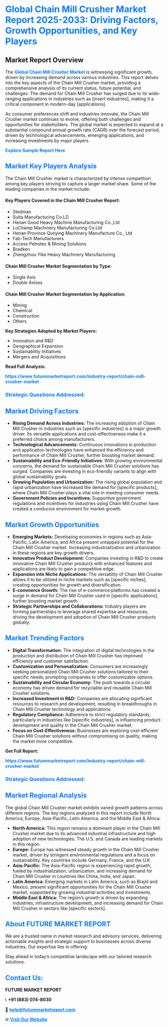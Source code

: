<h1 style="color: #007BFF;">Global Chain Mill Crusher Market Report 2025-2033: Driving Factors, Growth Opportunities, and Key Players</h1>

<section id="overview">
<h2>Market Report Overview</h2>
<p>The <a href="https://www.futuremarketreport.com/industry-report/chain-mill-crusher-market" style="color: #007BFF; text-decoration: none;"><strong>Global Chain Mill Crusher Market</strong></a> is witnessing significant growth, driven by increasing demand across various industries. This report delves into the key aspects of the Chain Mill Crusher market, providing a comprehensive analysis of its current status, future potential, and challenges. The demand for Chain Mill Crusher has surged due to its wide-ranging applications in industries such as [insert industries], making it a critical component in modern-day [applications].</p>
<p>As consumer preferences shift and industries innovate, the Chain Mill Crusher market continues to evolve, offering both challenges and opportunities for stakeholders. The global market is expected to expand at a substantial compound annual growth rate (CAGR) over the forecast period, driven by technological advancements, emerging applications, and increasing investments by major players.</p>
</section>

<section id="overview">
<p><a href="https://www.futuremarketreport.com/request-sample/reportId=55041" style="color: #007BFF; text-decoration: none;"><strong>Explore Sample Report Here</strong></a></p>
</section>

<section id="key-players">
<h2 style="color: #007BFF;">Market Key Players Analysis</h2>
<p>The Chain Mill Crusher market is characterized by intense competition among key players striving to capture a larger market share. Some of the leading companies in the market include:</p>
<h4>Key Players Covered in the Chain Mill Crusher Report:</h4>
<ul><li>Stedman</li><li>Sulta Manufacturing Co.LD</li><li>Henan Good Heavy Machine Manufacturing Co.,Ltd</li><li>LoChamp Machinery Manufacturing Co.Ltd</li><li>Henan Province Qunying Machinery Manufacture Co., Ltd</li><li>Fab-Tech Manufacturers</li><li>Access Petrotec &amp; Mining Solutions</li><li>Bradken</li><li>Zhengzhou Yike Heavy Machinery Manufacturing</li></ul>
<h4>Chain Mill Crusher Market Segmentation by Type:</h4>
<ul><li>Single Axis</li><li>Double Axises</li></ul>

<h4>Chain Mill Crusher Market Segmentation by Application:</h4>
<ul><li>Mining</li><li>Chemical</li><li>Construction</li><li>Others</li></ul>
<p><strong>Key Strategies Adopted by Market Players:</strong></p>
<ul>
<li>Innovation and R&D</li>
<li>Geographical Expansion</li>
<li>Sustainability Initiatives</li>
<li>Mergers and Acquisitions</li>
</ul>
</section>

<section>
<p><strong>Read Full Analysis: </strong></p><a href="https://www.futuremarketreport.com/industry-report/chain-mill-crusher-market" style="color: #007BFF; text-decoration: none;"><strong>https://www.futuremarketreport.com/industry-report/chain-mill-crusher-market</strong></a>
<h3 style="color: #007BFF;">Strategic Questions Addressed:</h3>
</section>

<section id="driving-factors">
<h2 style="color: #007BFF;">Market Driving Factors</h2>
<ul>
<li><strong>Rising Demand Across Industries:</strong> The increasing adoption of Chain Mill Crusher in industries such as [specific industries] is a major growth driver. Its versatile applications and cost-effectiveness make it a preferred choice among manufacturers.</li>
<li><strong>Technological Advancements:</strong> Continuous innovations in production and application technologies have enhanced the efficiency and performance of Chain Mill Crusher, further boosting market demand.</li>
<li><strong>Sustainability and Eco-Friendly Initiatives:</strong> With growing environmental concerns, the demand for sustainable Chain Mill Crusher solutions has surged. Companies are investing in eco-friendly variants to align with global sustainability goals.</li>
<li><strong>Growing Population and Urbanization:</strong> The rising global population and rapid urbanization have increased the demand for [specific products], where Chain Mill Crusher plays a vital role in meeting consumer needs.</li>
<li><strong>Government Policies and Incentives:</strong> Supportive government regulations and incentives for industries using Chain Mill Crusher have created a conducive environment for market growth.</li>
</ul>
</section>

<section id="growth-opportunities">
<h2 style="color: #007BFF;">Market Growth Opportunities</h2>
<ul>
<li><strong>Emerging Markets:</strong> Developing economies in regions such as Asia-Pacific, Latin America, and Africa present untapped potential for the Chain Mill Crusher market. Increasing industrialization and urbanization in these regions are key growth drivers.</li>
<li><strong>Innovative Product Development:</strong> Companies investing in R&D to create innovative Chain Mill Crusher products with enhanced features and applications are likely to gain a competitive edge.</li>
<li><strong>Expansion into Niche Applications:</strong> The versatility of Chain Mill Crusher allows it to be utilized in niche markets such as [specific niches], creating opportunities for growth and diversification.</li>
<li><strong>E-commerce Growth:</strong> The rise of e-commerce platforms has created a surge in demand for Chain Mill Crusher used in [specific applications], further boosting market growth.</li>
<li><strong>Strategic Partnerships and Collaborations:</strong> Industry players are forming partnerships to leverage shared expertise and resources, driving the development and adoption of Chain Mill Crusher products globally.</li>
</ul>
</section>

<section id="trending-factors">
<h2 style="color: #007BFF;">Market Trending Factors</h2>
<ul>
<li><strong>Digital Transformation:</strong> The integration of digital technologies in the production and distribution of Chain Mill Crusher has improved efficiency and customer satisfaction.</li>
<li><strong>Customization and Personalization:</strong> Consumers are increasingly seeking personalized Chain Mill Crusher solutions tailored to their specific needs, prompting companies to offer customizable options.</li>
<li><strong>Sustainability and Circular Economy:</strong> The push towards a circular economy has driven demand for recyclable and reusable Chain Mill Crusher solutions.</li>
<li><strong>Increased Investment in R&D:</strong> Companies are allocating significant resources to research and development, resulting in breakthroughs in Chain Mill Crusher technology and applications.</li>
<li><strong>Regulatory Compliance:</strong> Adherence to strict regulatory standards, particularly in industries like [specific industries], is influencing product development and quality in the Chain Mill Crusher market.</li>
<li><strong>Focus on Cost-Effectiveness:</strong> Businesses are exploring cost-efficient Chain Mill Crusher solutions without compromising on quality, making the market more competitive.</li>
</ul>
</section>

<section>
<p><strong>Get Full Report: </strong></p><a href="https://www.futuremarketreport.com/industry-report/chain-mill-crusher-market" style="color: #007BFF; text-decoration: none;"><strong>https://www.futuremarketreport.com/industry-report/chain-mill-crusher-market</strong></a>
<h3 style="color: #007BFF;">Strategic Questions Addressed:</h3>
</section>


<section id="regional-analysis">
<h2 style="color: #007BFF;">Market Regional Analysis</h2>
<p>The global Chain Mill Crusher market exhibits varied growth patterns across different regions. The key regions analyzed in this report include North America, Europe, Asia-Pacific, Latin America, and the Middle East & Africa:</p>
<ul>
<li><strong>North America:</strong> This region remains a dominant player in the Chain Mill Crusher market due to its advanced industrial infrastructure and high adoption of new technologies. The U.S. and Canada are leading markets in this region.</li>
<li><strong>Europe:</strong> Europe has witnessed steady growth in the Chain Mill Crusher market, driven by stringent environmental regulations and a focus on sustainability. Key countries include Germany, France, and the U.K.</li>
<li><strong>Asia-Pacific:</strong> The Asia-Pacific region is experiencing rapid growth, fueled by industrialization, urbanization, and increasing demand for Chain Mill Crusher in countries like China, India, and Japan.</li>
<li><strong>Latin America:</strong> Emerging markets in Latin America, such as Brazil and Mexico, present significant opportunities for the Chain Mill Crusher market, supported by growing industrial activities and investments.</li>
<li><strong>Middle East & Africa:</strong> The region’s growth is driven by expanding industries, infrastructure development, and increasing demand for Chain Mill Crusher in sectors like [specific sectors].</li>
</ul>
</section>

<footer>
<h2 style="color: #007BFF;">About FUTURE MARKET REPORT</h2>
<p>We are a trusted name in market research and advisory services, delivering actionable insights and strategic support to businesses across diverse industries. Our expertise lies in offering:</p>

<p>Stay ahead in today’s competitive landscape with our tailored research solutions.</p>

<h2 style="color: #007BFF;">Contact Us:</h2>
<p><strong>FUTURE MARKET REPORT</strong></p>
<p>📞 <strong>+91 (883) 074-8030</strong></p>
<p>📧 <strong><a href="mailto:help@futuremarketreport.com" style="color: #007BFF;">help@futuremarketreport.com</a></strong></p>
<p>🌐 <strong><a href="https://www.futuremarketreport.com/" style="color: #007BFF;">Visit Our Website</a></strong></p>
</footer>